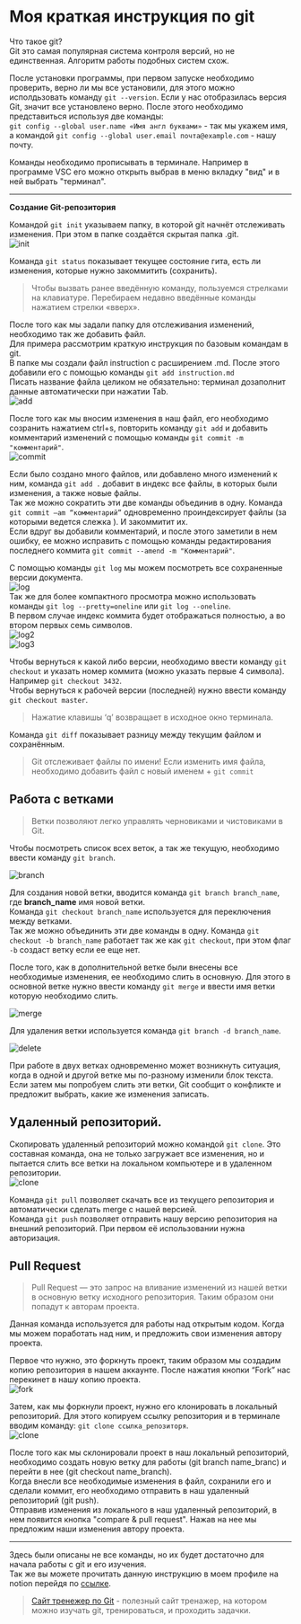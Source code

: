 # Моя краткая инструкция по git

Что такое git?  
Git это самая популярная система контроля версий, но не единственная. Алгоритм работы подобных систем схож.

После установки программы, при первом запуске необходимо проверить, верно ли мы все установили, для этого можно исполдьзовать команду `git --version`. Если у нас отобразилась версия Git, значит все установлено верно. После этого необходимо представиться используя две команды:  
`git config --global user.name «Имя англ буквами»` - так мы укажем имя,  а командой `git config --global user.email почта@example.com` - нашу почту.

Команды необходимо прописывать в терминале. Например в программе VSC его можно открыть выбрав в меню вкладку "вид" и в ней выбрать "терминал". 
****
**Создание Git-репозитория** 

Командой `git init` указываем папку, в которой git начнёт отслеживать изменения. При этом в папке создаётся скрытая папка .git.  
![init](https://i.postimg.cc/jjn48hn3/1.png)

Команда `git status` показывает текущее состояние гита, есть ли изменения, которые нужно закоммитить (сохранить).

>Чтобы вызвать ранее введённую команду, пользуемся стрелками на клавиатуре. Перебираем недавно введённые команды нажатием стрелки «вверх». 

После того как мы задали папку для отслеживания изменений, необходимо так же добавить файл.  
Для примера рассмотрим краткую инструкция по базовым командам в git.  
В папке мы создали файл instruction с расширением .md. После этого добавили его с помощью команды `git add instruction.md`  
Писать название файла целиком не обязательно: терминал дозаполнит данные автоматически при нажатии Tab.  
![add](https://i.postimg.cc/MpMBxpZv/2.png)

После того как мы вносим изменения в наш файл, его необходимо созранить нажатием ctrl+s, повторить команду `git add` и добавить комментарий изменений с помощью команды `git commit -m "комментарий"`.  
![commit](https://i.postimg.cc/zGgy62ph/3.png)   

Если было создано много файлов, или добавлено много изменений к ним, команда `git add .` добавит в индекс все файлы, в которых были изменения, а также новые файлы.  
Так же можно сократить эти две команды объединив в одну. Команда `git commit –am “комментарий”` одновременно проиндексирует файлы (за которыми ведется слежка ). И закоммитит их.  
Если вдруг вы добавили комментарий, и после этого заметили в нем ошибку, ее можно исправить с помощью команды редактирования последнего коммита `git commit --amend -m "Комментарий"`.

С помощью команды `git log` мы можем посмотреть все сохраненные версии документа.   
![log](https://alexey-gb.notion.site/image/https%3A%2F%2Fs3-us-west-2.amazonaws.com%2Fsecure.notion-static.com%2F118768ad-14b7-41f8-a5d2-5c46a217b929%2FScreenshot_19.png?table=block&id=de7cbc9b-940d-4d78-8141-90d5e99a0ab0&spaceId=420e7e96-0936-4fa2-aca3-a807f3c60cc3&width=1590&userId=&cache=v2)  
Так же для более компактного просмотра можно использовать команды `git log --pretty=oneline` или  `git log --oneline`.  
В первом случае индекс коммита будет отображаться полностью, а во втором первых семь символов.  
![log2](https://alexey-gb.notion.site/image/https%3A%2F%2Fs3-us-west-2.amazonaws.com%2Fsecure.notion-static.com%2Fa6a09333-57c1-4d68-849e-745e68f079c6%2FScreenshot_5.png?table=block&id=253bbaf5-f925-437a-9c66-063514698afd&spaceId=420e7e96-0936-4fa2-aca3-a807f3c60cc3&width=1440&userId=&cache=v2)  
![log3](https://alexey-gb.notion.site/image/https%3A%2F%2Fs3-us-west-2.amazonaws.com%2Fsecure.notion-static.com%2F0aaf29c6-5544-4444-8d66-b19f640bdee7%2FScreenshot_6.png?table=block&id=0488b2ca-843f-4d77-b1a4-740f17824893&spaceId=420e7e96-0936-4fa2-aca3-a807f3c60cc3&width=1440&userId=&cache=v2)

Чтобы вернуться к какой либо версии, необходимо ввести команду `git checkout` и указать номер коммита (можно указать первые 4 символа). Например `git checkout 3432`.  
Чтобы вернуться к рабочей версии (последней) нужно ввести команду `git checkout master`.

>Нажатие клавишы ‘q’ возвращает в исходное окно терминала.

Команда `git diff` показывает разницу между текущим файлом и сохранённым. 

>Git отслеживает файлы по имени! 
Если изменить имя файла, необходимо добавить файл с новый именем + `git commit`

## Работа с ветками

 > Ветки позволяют легко управлять черновиками и чистовиками в Git.

 Чтобы посмотреть список всех веток, а так же текущую, необходимо ввести команду `git branch`.  

![branch](https://alexey-gb.notion.site/image/https%3A%2F%2Fs3-us-west-2.amazonaws.com%2Fsecure.notion-static.com%2F0945e9bb-c914-4b6c-bdea-4782441e58c7%2FScreenshot_26.png?table=block&id=d046e6de-79ff-4636-8f1e-3fa37e5d5923&spaceId=420e7e96-0936-4fa2-aca3-a807f3c60cc3&width=1130&userId=&cache=v2) 

 Для создания новой ветки, вводится команда `git branch branch_name`, где **branch_name** имя новой ветки.  
 Команда `git checkout branch_name` используется для переключения между ветками.  
Так же можно объединить эти две команды в одну. Команда `git checkout -b branch_name` работает так же как `git checkout`, при этом флаг `-b` создаст ветку если ее еще нет. 

 После того, как в дополнительной ветке были внесены все необходимые изменения, ее необходимо слить в основную. Для этого в основной ветке нужно ввести команду `git merge` и ввести имя ветки которую необходимо слить.

 ![merge](https://alexey-gb.notion.site/image/https%3A%2F%2Fs3-us-west-2.amazonaws.com%2Fsecure.notion-static.com%2Fcac5f2e2-b824-4730-aa7e-da7004b9f145%2FScreenshot_27.png?table=block&id=3788aa69-ea89-4221-bfe9-9546bfd40bfc&spaceId=420e7e96-0936-4fa2-aca3-a807f3c60cc3&width=1060&userId=&cache=v2) 

 Для удаления ветки используется команда `git branch -d branch_name`.

 ![delete](https://alexey-gb.notion.site/image/https%3A%2F%2Fs3-us-west-2.amazonaws.com%2Fsecure.notion-static.com%2F4094fb7e-7e07-48a3-8ebd-5d8ce6b96de2%2FScreenshot_28.png?table=block&id=3112e71d-7ff3-4dee-9ec5-1a82d75987bd&spaceId=420e7e96-0936-4fa2-aca3-a807f3c60cc3&width=1060&userId=&cache=v2) 

 При работе в двух ветках одновременно может возникнуть ситуация, когда в одной и другой ветке мы по-разному изменили блок текста. Если затем мы попробуем слить эти ветки, Git сообщит о конфликте и предложит выбрать, какие же изменения записать.

 ## Удаленный репозиторий.

 Скопировать удаленный репозиторий можно командой `git clone`. Это составная команда, она не только загружает все изменения, но и пытается слить все ветки на локальном компьютере и в удаленном репозитории.  
 ![clone](https://alexey-gb.notion.site/image/https%3A%2F%2Fs3-us-west-2.amazonaws.com%2Fsecure.notion-static.com%2Ff4d2c8ad-7338-41c2-bf98-2a57c8ddc351%2FScreenshot_29.png?table=block&id=f908c11a-ac08-4a03-ab03-fbea8073fc43&spaceId=420e7e96-0936-4fa2-aca3-a807f3c60cc3&width=1470&userId=&cache=v2) 

Команда `git pull` позволяет скачать все из текущего репозитория и автоматически сделать merge с нашей версией.  
Команда `git push` позволяет отправить нашу версию репозитория на внешний репозиторий. При первом её использовании нужна авторизация.

## Pull Request

> Pull Request — это запрос на вливание изменений из нашей ветки в основную ветку исходного репозитория. Таким образом они попадут к авторам проекта.  

Данная команда используется для работы над открытым кодом. Когда мы можем поработать над ним, и предложить свои изменения автору проекта.

Первое что нужно, это форкнуть проект, таким образом мы создадим копию репозитория в нашем аккаунте. После нажатия кнопки “Fork” нас перекинет в нашу копию проекта.  
![fork](https://alexey-gb.notion.site/image/https%3A%2F%2Fs3-us-west-2.amazonaws.com%2Fsecure.notion-static.com%2Fa751e364-bff2-47f5-8d38-3c13fe2bccf5%2FScreenshot_30.png?table=block&id=fe70a929-cb11-4737-97a7-b8f156ce76a8&spaceId=420e7e96-0936-4fa2-aca3-a807f3c60cc3&width=2000&userId=&cache=v2)

Затем, как мы форкнули проект, нужно его клонировать в локальный репозиторий. Для этого копируем ссылку репозитория и в терминале вводим команду: `git clone ссылка_репозиторя`.  
![clone](https://alexey-gb.notion.site/image/https%3A%2F%2Fs3-us-west-2.amazonaws.com%2Fsecure.notion-static.com%2F154e2d8a-d78d-41e9-9ad8-b1f9b126bc86%2FScreenshot_1.png?table=block&id=02712b71-3f3a-4b83-a843-0db254d3ea0b&spaceId=420e7e96-0936-4fa2-aca3-a807f3c60cc3&width=2000&userId=&cache=v2)

После того как мы склонировали проект в наш локальный репозиторий, необходимо создать новую ветку для работы (git branch name_branc) и перейти в нее (git checkout name_branch).  
Когда внесли все необходимые изменения в файл, сохранили его и сделали коммит, его необходимо отправить в наш удаленный репозиторий (git push).  
Отправив изменения из локального в наш удаленный репозиторий, в нем появится кнопка "compare & pull request". Нажав на нее мы предложим наши изменения автору проекта.  

---

Здесь были описаны не все команды, но их будет достаточно для начала работы с git и его изучения.  
Так же вы можете прочитать данную инструкцию в моем профиле на notion перейдя по [ссылке](https://alexey-gb.notion.site/91cf7bc4332d4bf08e0af3c4b6e64484).

>[Сайт тренежер по Git](https://learngitbranching.js.org/?locale=ru_RU) - полезный сайт тренажер, на котором можно изучать git, тренироваться, и проходить задачки.